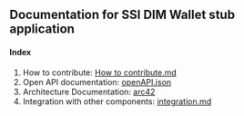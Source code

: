 ## Documentation for SSI DIM Wallet stub application

#### Index

1. How to contribute: [How to contribute.md](admin%2FDev%20Process%2FHow%20to%20contribute.md)
2. Open API documentation: [openAPI.json](api%2FopenAPI.json)
3. Architecture Documentation: [arc42](architecture%2Fmain.md)
4. Integration with other components: [integration.md](admin%2Fintegration%2Fintegration.md)
